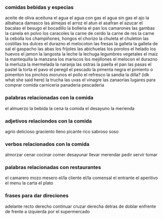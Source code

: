 ### comidas bebidas y especias
aceite de oliva
aceituna
el agua
el agua con gas
el agua sin gas
el ajo
la albahaca
damasco
las almejas 
el arroz
el atun 
el asafran
el azucar 
el bacalao
el besugo
el bocadillo
la bolleria
el pan
los camarones
las gambas 
la canela en polvo
los caracoles
la carne de cerdo
la carne de res
la carne 
la cebolla
los champiñones, hongos
el chorizo
la chuleta
el chuleton
las costillas 
los dulces
el durazno
el melocoton
las fresas
la galleta
la galleta de sal
el gaspacho
las abas
los frijoles
las abichuelas
los porotos
el helado
los huevos
el jamon
la langosta
la leche 
la lechuga
legumbres
vegetales
el maiz
la mantequilla
la manzana
los mariscos
los mejillones
el melocon
el durazno
la merluza
la mermelada
la naranja
las ostras
la paella
el pan 
las pasas
el pastel
la torta 
el pavo 
el peregil
el pescado
la pimenta negra
el pimiento o pimenton
los pinchos morunos
el pollo 
el refresco 
la sandia 
la dilla? (idk what she said here)
la trucha 
las uvas
el vinagre
las zanaorias
lugares para comprar comida
carniceria
panaderia
pescaderia

### palabras relacionadas con la comida
el almuerzo
la bebida
la cena
la comida
el desayuno
la merienda

### adjetivos relaciondos con la comida
agrio 
delicioso
graciento
lleno
picante
rico
sabroso
soso

### verbos relacionados con la comida
almorzar
cenar
cocinar
comer
desayunar
llevar
merendar
pedir
servir
tomar

### palabras relacionadas con restaurantes
el camarero
mozo 
mesero
el/la cliente
el/la comensal
el entrante
el aperitivo
el menu
la carta 
el  plato

### frases para dar direciones
adelante 
recto
derecho
continuar
cruzar 
derecha
detras de
doblar
enfrente de
frente a
izquierda
por
el supermercado 
